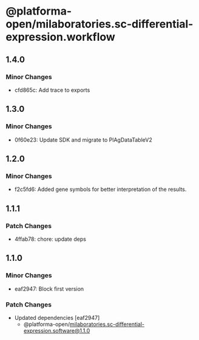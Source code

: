 # @platforma-open/milaboratories.sc-differential-expression.workflow

## 1.4.0

### Minor Changes

- cfd865c: Add trace to exports

## 1.3.0

### Minor Changes

- 0f60e23: Update SDK and migrate to PlAgDataTableV2

## 1.2.0

### Minor Changes

- f2c5fd6: Added gene symbols for better interpretation of the results.

## 1.1.1

### Patch Changes

- 4ffab78: chore: update deps

## 1.1.0

### Minor Changes

- eaf2947: Block first version

### Patch Changes

- Updated dependencies [eaf2947]
  - @platforma-open/milaboratories.sc-differential-expression.software@1.1.0
